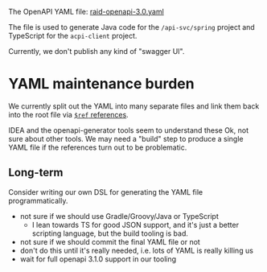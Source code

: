 The OpenAPI YAML file: [raid-openapi-3.0.yaml](./src/raid-openapi-3.0.yaml)

The file is used to generate Java code for the `/api-svc/spring` project and
TypeScript for the `acpi-client` project.

Currently, we don't publish any kind of "swagger UI".



# YAML maintenance burden 

We currently split out the YAML into many separate files and link them back 
into the root file via 
[`$ref` references](https://oai.github.io/Documentation/specification-components.html#the-reference-object).
 
IDEA and the openapi-generator tools seem to understand these Ok, not sure 
about other tools.
We may need a "build" step to produce a single YAML file if the references turn
out to be problematic.


## Long-term 

Consider writing our own DSL for generating the YAML file programmatically.
* not sure if we should use Gradle/Groovy/Java or TypeScript
  * I lean towards TS for good JSON support, and it's just a better scripting 
  language, but the build tooling is bad.
* not sure if we should commit the final YAML file or not
* don't do this until it's really needed, i.e. lots of YAML is really killing us
* wait for full openapi 3.1.0 support in our tooling